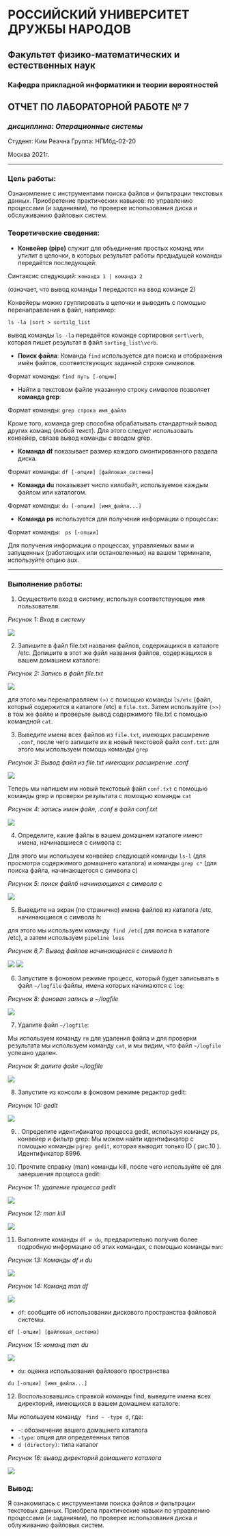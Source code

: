 # РОССИЙСКИЙ УНИВЕРСИТЕТ ДРУЖБЫ НАРОДОВ
## Факультет физико-математических и естественных наук
### Кафедра прикладной информатики и теории вероятностей

## ОТЧЕТ ПО ЛАБОРАТОРНОЙ РАБОТЕ № 7
### *дисциплина: Операционные системы*

Студент: Ким Реачна
Группа: НПИбд-02-20

Москва
2021г.

---
### Цель работы:

Ознакомление с инструментами поиска файлов и фильтрации текстовых данных. Приобретение практических навыков: по управлению процессами (и заданиями), по проверке использования диска и обслуживанию файловых систем. 

### Теоретические сведения:

- **Конвейер (pipe)** служит для объединения простых команд или утилит в цепочки, в которых результат работы предыдущей команды передаётся последующей:

Синтаксис следующий: ```команда 1 | команда 2``` 

(означает, что вывод команды 1 передастся на ввод команде 2)

Конвейеры можно группировать в цепочки и выводить с помощью перенаправления в файл, например:

```ls -la |sort > sortilg_list``` 

вывод команды ```ls -la``` передаётся команде сортировки ```sort\verb```, которая пишет результат в файл ```sorting_list\verb```.

- **Поиск файла**: Команда ```find``` используется для поиска и отображения имён файлов, соответствующих заданной строке символов.

Формат команды: ```find путь [-опции]```

- Найти в текстовом файле указанную строку символов позволяет **команда grep**:

Формат команды: ```grep строка имя_файла```

Кроме того, команда grep способна обрабатывать стандартный вывод других команд (любой текст). Для этого следует использовать конвейер, связав вывод команды с вводом grep.

- **Команда df** показывает размер каждого смонтированного раздела диска.

Формат команды: ```df [-опции] [файловая_система]```

- **Команда du** показывает число килобайт, используемое каждым файлом или каталогом.

Формат команды: ```du [-опции] [имя_файла...]```

- **Команда ps** используется для получения информации о процессах:

Формат команды: ``` ps [-опции]```

Для получения информации о процессах, управляемых вами и запущенных (работающих или остановленных) на вашем терминале, используйте опцию aux.

---
### Выполнение работы:

1. Осуществите вход в систему, используя соответствующее имя пользователя.

*Рисунок 1: Вход в систему*

![](7/1.png)

2. Запишите в файл file.txt названия файлов, содержащихся в каталоге /etc. Допишите в этот же файл названия файлов, содержащихся в вашем домашнем
каталоге:

*Рисунок 2: Запись в файл file.txt*

![](7/2.png)

для этого мы перенаправляем ```(>)``` с помощью команды ```ls/etc``` (файл, который содержится в каталоге /etc) в ```file.txt```. Затем используйте ```(>>)``` в том же файле и проверьте вывод содержимого file.txt с помощью командной ```cat```.

3. Выведите имена всех файлов из ```file.txt```, имеющих расширение ```.conf```, после чего запишите их в новый текстовой файл ```conf.txt```: для этого мы используем помощь команды ```grep```

*Рисунок 3: Вывод файл из file.txt имеющих расширение .conf*

![](7/3.png)

Теперь мы напишем им новый текстовый файл ```conf.txt``` с помощью команды grep и проверки результата с помощью команды ```cat```

*Рисунок 4: запись имен файл, .conf в файл conf.txt*

![](7/4.png)

4. Определите, какие файлы в вашем домашнем каталоге имеют имена, начинавшиеся с символа c: 

Для этого мы используем конвейер следующей команды  ```ls-l``` (для просмотра содержимого домашнего каталога) и команды ```grep c*``` (для поиска файла, начинающегося с символа c)

*Рисунок 5: поиск файлб начинающихся с символа с*

![](7/5.png)

5. Выведите на экран (по странично) имена файлов из каталога /etc, начинающиеся с символа h:

для этого мы используем команду``` find /etc```( для поиска в каталоге /etc), а затем используем ```pipeline less```

*Рисунок 6,7: Вывод файлов начинающиеся с символа h*

![](7/7.png)
![](7/6.png)

6. Запустите в фоновом режиме процесс, который будет записывать в файл ```~/logfile``` файлы, имена которых начинаются с ```log```:

*Рисунок 8: фоновая запись в ~/logfile*

![](7/8.png)

7. Удалите файл ```~/logfile```: 

Мы используем команду ```rm``` для удаления файла и для проверки результата мы используем команду ```cat```, и мы видим, что файл ```~/logfile``` успешно удален.

*Рисунок 9: далите файл ~/logfile*

![](7/9.png)

8. Запустите из консоли в фоновом режиме редактор gedit:

*Рисунок 10: gedit*

![](7/10.png)

9. . Определите идентификатор процесса gedit, используя команду ps, конвейер и
фильтр grep: Мы можем найти идентификатор с помощью команды ```pgrep gedit```, которая выводит только ID ( рис.10 ). Идентификатор 8996. 

10. Прочтите справку (man) команды kill, после чего используйте её для завершения процесса gedit:

*Рисунок 11: удаление процесса gedit*

![](7/12.png)

*Рисунок 12: man kill*

![](7/11.png)

11. Выполните команды ```df и du```, предварительно получив более подробную информацию об этих командах, с помощью команды ```man```:

*Рисунок 13: Команды df и du*

![](7/19.png)

*Рисунок 14: Команд man df*

![](7/13.png)

- ```df```: сообщите об использовании дискового пространства файловой системы.

```df [-опции] [файловая_система]```

*Рисунок 15: команд man du*

![](7/14.png)

- ```du```: оценка использования файлового пространства

```du [-опции] [имя_файла...]```

12. Воспользовавшись справкой команды find, выведите имена всех директорий, имеющихся в вашем домашнем каталоге:

Мы используем команду ``` find ~ -type d```, где:

- ```~```: обозначение вашего домашнего каталога
- ```-type```: опция для определенных типов
- ```d (directory)```: типа каталог 

*Рисунок 16: вывод директорий домашнего каталога*

![](7/17.png)

### Вывод:

Я ознакомилась с инструментами поиска файлов и фильтрации текстовых данных. Приобрела практические навыки по управлению процессами (и заданиями), по проверке использования диска и облуживанию файловых систем. 





